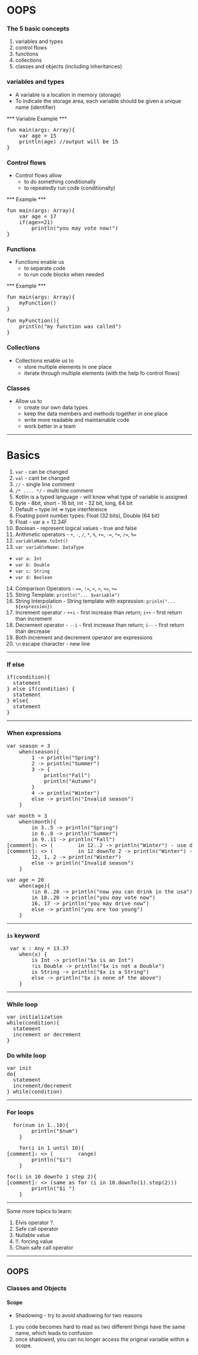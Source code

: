 # OOPS

### The 5 basic concepts
1. variables and types
2. control flows
3. functions
4. collections
5. classes and objects (including inheritances)

### variables and types
- A variable is a location in memory (storage)
- To indicate the storage area, each variable should be given a unique name (identifier)

*** Variable Example ***
<pre>
fun main(args: Array<String>){
    var age = 15
    println(age) //output will be 15
}
</pre>


### Control flows
- Control flows allow
    - to do something conditionally
    - to repeatedly run code (conditionally)
    
*** Example ***
<pre>
fun main(args: Array<String>){
    var age = 17
    if(age>=21)
        println("you may vote now!")
}
</pre>



### Functions
- Functions enable us
    - to separate code
    - to run code blocks when needed
    
*** Example ***
<pre>
fun main(args: Array<String>){
    myFunction()
}

fun myFunction(){
    println("my function was called")
}
</pre>


### Collections
- Collections enable us to
    - store multiple elements in one place
    - iterate through multiple elements (with the help fo control flows)
    

### Classes
- Allow us to 
    - create our own data types
    - keep the data members and methods together in one place
    - write more readable and maintainable code
    - work better in a team


<hr/>

# Basics

1. `var` - can be changed
2. `val` - cant be changed
3. `//` - single line comment
4. `/* .... */` - multi line comment
5. Kotlin is a typed language - will know what type of variable is assigned
6. byte - 8bit, short - 16 bit, int - 32 bit, long, 64 bit
7. Default = type int => type interference
8. Floating point number types: Float (32 bits), Double (64 bit)
9. Float - var a = 12.34F
10. Boolean - represent logical values - true and false
11. Arithmetic operators - `+`, `-`, `/`, `*`, `%`, `+=`, `-=`, `*=`, `/=`, `%=` 
12. `variableName.toInt()`
13. `var variableName: DataType`
  - `var a: Int`
  - `var b: Double`
  - `var c: String`
  - `var d: Boolean`
14. Comparison Operators - `==`, `!=`, `<`, `>`, `<=`, `>=`
15. String Template: `println("... $variable")`
16. String Interpolation - String template with expression: `prinln("... ${expression})`
17. Increment operator - `++i` - first increase than return; `i++` - first return than increment
18. Decrement operator - `--i` - first increase than return; `i--` - first return than decrease
19. Both increment and decrement operator are expressions
20. `\n` escape character - new line

<hr/>

### If else
<pre>
if(condition){
  statement
} else if(condition) {
  statement
} else{
  statement
}
</pre>

<hr/>

### When expressions
<pre>
var season = 3
    when(season){
        1 -> println("Spring")
        2 -> println("Summer")
        3 -> {
            println("Fall")
            println("Autumn")
        }
        4 -> println("Winter")
        else -> println("Invalid season")
    }
</pre>

<pre>
var month = 3
    when(month){
        in 3..5 -> println("Spring")
        in 6..8 -> println("Summer")
        in 9..11 -> println("Fall")
[comment]: <> (        in 12..2 -> println&#40;"Winter"&#41; - use downto)
[comment]: <> (        in 12 downTo 2 -> println&#40;"Winter"&#41; - but all cases have been covered)
        12, 1, 2 -> println("Winter")
        else -> println("Invalid season")
    }
</pre>

<pre>
var age = 20
    when(age){
        !in 0..20 -> println("now you can drink in the usa")
        in 18..20 -> println("you may vote now")
        16, 17 -> println("you may drive now")
        else -> println("you are too young")
    }
</pre>

<hr/>

### `is` keyword
<pre>
 var x : Any = 13.37
    when(x) {
        is Int -> println("$x is an Int")
        !is Double -> println("$x is not a Double")
        is String -> println("$x is a String")
        else -> println("$x is none of the above")
    }
</pre>

<hr/>

### While loop
<pre>
var initialization
while(condition){
  statement
  increment or decrement
}
</pre>

### Do while loop
<pre>
var init
do{
  statement
  increment/decrement
} while(condition)
</pre>

<hr/>

### For loops
<pre>
  for(num in 1..10){
        println("$num")
    }
</pre>

<pre>
    for(i in 1 until 10){
[comment]: <> (        range)
        println("$i")
    }
</pre>


<pre>
for(i in 10 downTo 1 step 2){
[comment]: <> (same as for &#40;i in 10.downTo&#40;1&#41;.step&#40;2&#41;&#41;)
        println("$i ")
    }
</pre>


<hr/>

Some more topics to learn:
1. Elvis operator ?.
2. Safe call operator
3. Nullable value
4. !!. forcing value
5. Chain safe call operator

<hr/>

## OOPS

### Classes and Objects 

#### Scope

- Shadowing - try to avoid shadowing for two reasons
1. you code becomes hard to read as two different things have the same name, which leads to confusion
2. once shadowed, you can no longer access the original variable within a scope.

